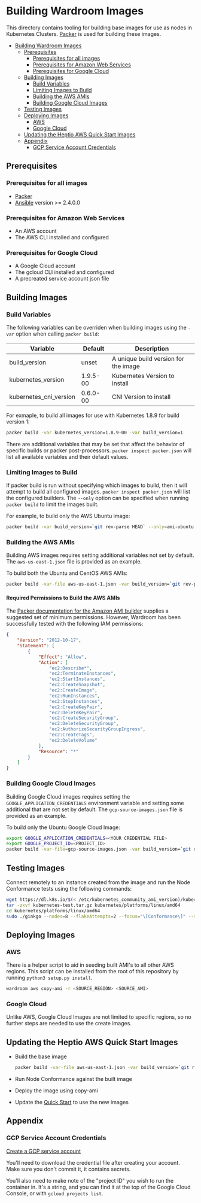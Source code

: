 # Building Wardroom Images

This directory contains tooling for building base images for use as nodes in Kubernetes Clusters. [Packer](https://www.packer.io) is used for building these images.

- [Building Wardroom Images](#building-wardroom-images)
    - [Prerequisites](#prerequisites)
        - [Prerequisites for all images](#prerequisites-for-all-images)
        - [Prerequisites for Amazon Web Services](#prerequisites-for-amazon-web-services)
        - [Prerequisites for Google Cloud](#prerequisites-for-google-cloud)
    - [Building Images](#building-images)
        - [Build Variables](#build-variables)
        - [Limiting Images to Build](#limiting-images-to-build)
        - [Building the AWS AMIs](#building-the-aws-amis)
        - [Building Google Cloud Images](#building-google-cloud-images)
    - [Testing Images](#testing-images)
    - [Deploying Images](#deploying-images)
        - [AWS](#aws)
        - [Google Cloud](#google-cloud)
    - [Updating the Heptio AWS Quick Start Images](#updating-the-heptio-aws-quick-start-images)
    - [Appendix](#appendix)
        - [GCP Service Account Credentials](#gcp-service-account-credentials)

## Prerequisites

### Prerequisites for all images

- [Packer](https://www.packer.io/docs/installation.html)
- [Ansible](http://docs.ansible.com/ansible/latest/intro_installation.html) version >= 2.4.0.0

### Prerequisites for Amazon Web Services

- An AWS account
- The AWS CLI installed and configured

### Prerequisites for Google Cloud

- A Google Cloud account
- The gcloud CLI installed and configured
- A precreated service account json file

## Building Images

### Build Variables

The following variables can be overriden when building images using the `-var` option when calling `packer build`:

| Variable | Default | Description |
|----------|---------|-------------|
| build_version | unset | A unique build version for the image |
| kubernetes_version | 1.9.5-00 | Kubernetes Version to install |
| kubernetes_cni_version | 0.6.0-00 | CNI Version to install |

For exmaple, to build all images for use with Kubernetes 1.8.9 for build version 1:

```sh
packer build -var kubernetes_version=1.8.9-00 -var build_version=1
```

There are additional variables that may be set that affect the behavior of specific builds or packer post-processors. `packer inspect packer.json` will list all available variables and their default values.

### Limiting Images to Build

If packer build is run without specifying which images to build, then it will attempt to build all configured images. `packer inspect packer.json` will list the configured builders. The `--only` option can be specified when running `packer build` to limit the images built.

For example, to build only the AWS Ubuntu image:

```sh
packer build -var build_version=`git rev-parse HEAD` --only=ami-ubuntu packer.json
```

### Building the AWS AMIs

Building AWS images requires setting additional variables not set by default. The `aws-us-east-1.json` file is provided as an example.

To build both the Ubuntu and CentOS AWS AMIs:

```sh
packer build -var-file aws-us-east-1.json -var build_version=`git rev-parse HEAD` --only=ami-centos,ami-ubuntu packer.json
```

#### Required Permissions to Build the AWS AMIs

The [Packer documentation for the Amazon AMI builder](https://www.packer.io/docs/builders/amazon.html) supplies a suggested set of minimum permissions. However, Wardroom has been successfully tested with the following IAM permissions:

```json
{
    "Version": "2012-10-17",
    "Statement": [
        {
            "Effect": "Allow",
            "Action": [
                "ec2:Describe*",
                "ec2:TerminateInstances",
                "ec2:StartInstances",
                "ec2:CreateSnapshot",
                "ec2:CreateImage",
                "ec2:RunInstances",
                "ec2:StopInstances",
                "ec2:CreateKeyPair",
                "ec2:DeleteKeyPair",
                "ec2:CreateSecurityGroup",
                "ec2:DeleteSecurityGroup",
                "ec2:AuthorizeSecurityGroupIngress",
                "ec2:CreateTags",
                "ec2:DeleteVolume"
            ],
            "Resource": "*"
        }
    ]
}
```

### Building Google Cloud Images

Building Google Cloud images requires setting the `GOOGLE_APPLICATION_CREDENTIALS` environment variable and setting some additional that are not set by default. The `gcp-source-images.json` file is provided as an example.

To build only the Ubuntu Google Cloud Image:

```sh
export GOOGLE_APPLICATION_CREDENTIALS=<YOUR CREDENTIAL FILE>
export GOOGLE_PROJECT_ID=<PROJECT_ID>
packer build -var-file=gcp-source-images.json -var build_version=`git rev-parse HEAD` -only gcp-ubuntu packer.json
```

## Testing Images

Connect remotely to an instance created from the image and run the Node Conformance tests using the following commands:

```sh
wget https://dl.k8s.io/$(< /etc/kubernetes_community_ami_version)/kubernetes-test.tar.gz
tar -zxvf kubernetes-test.tar.gz kubernetes/platforms/linux/amd64
cd kubernetes/platforms/linux/amd64
sudo ./ginkgo --nodes=8 --flakeAttempts=2 --focus="\[Conformance\]" --skip="\[Flaky\]|\[Serial\]|\[sig-network\]|Container Lifecycle Hook" ./e2e_node.test -- --k8s-bin-dir=/usr/bin
```

## Deploying Images

### AWS

There is a helper script to aid in seeding built AMI's to all other AWS regions. This script can be installed from the root of this repository by running `python3 setup.py install`.

```sh
wardroom aws copy-ami -r <SOURCE_REGION> <SOURCE_AMI>
```

### Google Cloud

Unlike AWS, Google Cloud Images are not limited to specific regions, so no further steps are needed to use the create images.

## Updating the Heptio AWS Quick Start Images

- Build the base image

    ```sh
    packer build -var-file aws-us-east-1.json -var build_version=`git rev-parse HEAD` --only=ami-ubuntu packer.json
    ```
- Run Node Conformance against the built image
- Deploy the image using copy-ami
- Update the [Quick Start](https://github.com/heptio/aws-quickstart) to use the new images

## Appendix

### GCP Service Account Credentials

[Create a GCP service account](https://www.packer.io/docs/builders/googlecompute.html#running-without-a-compute-engine-service-account)

You'll need to download the credential file after creating your account. Make sure you don't commit it, it contains secrets.

You'll also need to make note of the "project ID" you wish to run the container in. It's a string, and you can find it at the top of the Google Cloud Console, or with `gcloud projects list`.